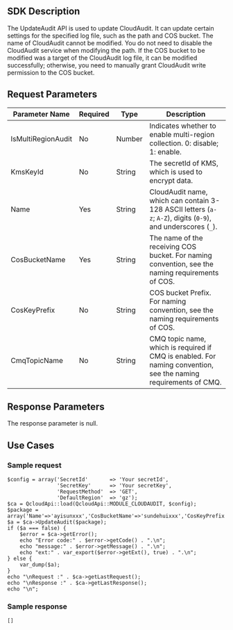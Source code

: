 
## SDK Description
The UpdateAudit API is used to update CloudAudit. It can update certain settings for the specified log file, such as the path and COS bucket. The name of CloudAudit cannot be modified. You do not need to disable the CloudAudit service when modifying the path. If the COS bucket to be modified was a target of the CloudAudit log file, it can be modified successfully; otherwise, you need to manually grant CloudAudit write permission to the COS bucket.



## Request Parameters


| Parameter Name | Required | Type | Description |
|---------|---------|---------|--------|
| IsMultiRegionAudit	| No |	Number	| Indicates whether to enable multi-region collection. 0: disable; 1: enable. |
| KmsKeyId| No |String| The secretId of KMS, which is used to encrypt data. |
| Name	| Yes |	String	| CloudAudit name, which can contain 3-128 ASCII letters (`a-z`; `A-Z`), digits (`0-9`), and underscores (`_`).
| CosBucketName| Yes |String| The name of the receiving COS bucket. For naming convention, see the naming requirements of COS. |
| CosKeyPrefix| No |String| COS bucket Prefix. For naming convention, see the naming requirements of COS. |
| CmqTopicName| No |String| CMQ topic name, which is required if CMQ is enabled. For naming convention, see the naming requirements of CMQ. |


## Response Parameters
The response parameter is null.


## Use Cases
### Sample request

```
$config = array('SecretId'       => 'Your secretId',
                'SecretKey'      => 'Your secretKey',
                'RequestMethod'  => 'GET',
                'DefaultRegion'  => 'gz');
$ca = QcloudApi::load(QcloudApi::MODULE_CLOUDAUDIT, $config);
$package = array('Name'=>'ayisunxxx','CosBucketName'=>'sundehuixxx','CosKeyPrefix'=>'sundehui');
$a = $ca->UpdateAudit($package);
if ($a === false) {
    $error = $ca->getError();
    echo "Error code:" . $error->getCode() . ".\n";
    echo "message:" . $error->getMessage() . ".\n";
    echo "ext:" . var_export($error->getExt(), true) . ".\n";
} else {
    var_dump($a);
}
echo "\nRequest :" . $ca->getLastRequest();
echo "\nResponse :" . $ca->getLastResponse();
echo "\n";
```
### Sample response

```
[]
```

